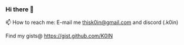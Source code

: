 ### Hi there 👋

📫 How to reach me: E-mail me [thisk0in@gmail.com](mailto:thisk0in@gmail.com) and discord (.k0in)

Find my gists@ https://gist.github.com/K0IN

